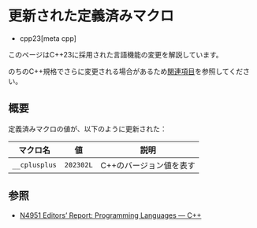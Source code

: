 # 更新された定義済みマクロ
* cpp23[meta cpp]

<!-- start lang caution -->

このページはC++23に採用された言語機能の変更を解説しています。

のちのC++規格でさらに変更される場合があるため[関連項目](#relative-page)を参照してください。

<!-- last lang caution -->

## 概要

定義済みマクロの値が、以下のように更新された：

| マクロ名      | 値        | 説明                    |
|---------------|-----------|-------------------------|
| `__cplusplus` | `202302L` | C++のバージョン値を表す |


## 参照
- [N4951 Editors’ Report: Programming Languages — C++](https://www.open-std.org/jtc1/sc22/wg21/docs/papers/2023/n4951.html)
